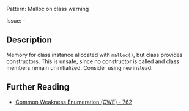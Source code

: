 Pattern: Malloc on class warning

Issue: -

## Description

Memory for class instance allocated with `malloc()`, but class provides constructors. This is unsafe, since no constructor is called and class members remain uninitialized. Consider using `new` instead.

## Further Reading

* [Common Weakness Enumeration (CWE) - 762](https://cwe.mitre.org/data/definitions/762.html)